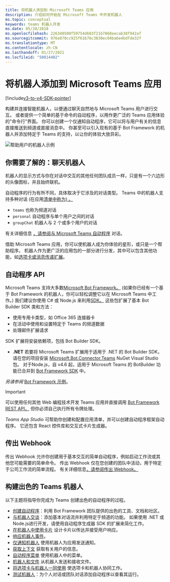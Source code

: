 ```yaml
---
title: 将机器人添加到 Microsoft Teams 应用
description: 介绍如何开始在 Microsoft Teams 中开发机器人
ms.topic: conceptual
keywords: teams 机器人开发
ms.date: 05/20/2018
ms.openlocfilehash: 226340500f59754d603f21b7868eecab38f942af
ms.sourcegitcommit: 976e870cc925f61b76c3830ec04ba6e4bdfde32f
ms.translationtype: MT
ms.contentlocale: zh-CN
ms.lasthandoff: 01/27/2021
ms.locfileid: "50014402"
---
```

# <a name="add-bots-to-microsoft-teams-apps"></a>将机器人添加到 Microsoft Teams 应用

[!include[v3-to-v4-SDK-pointer](~/includes/v3-to-v4-pointer-bots.md)]

构建并连接智能机器人，以便通过聊天自然地与 Microsoft Teams 用户进行交互。 或者提供一个简单的基于命令的自动程序，以用作更广泛的 Teams 应用体验的"命令行"界面。 你可以创建一个仅通知自动程序，它可以将与用户有关的信息直接推送到频道或直接消息中。 你甚至可以引入现有的基于 Bot Framework 的机器人并添加特定于 Teams 的支持，以让你的体验大放异彩。

![帮助用户的机器人示例](~/assets/images/bot_example.png)

## <a name="what-you-need-to-know-bots"></a>你需要了解的：聊天机器人

机器人的显示方式与你在对话中交互的其他任何团队成员一样，只是有一个六边形的头像图标，并且始终联机。

自动程序的行为有所不同，具体取决于它涉及的对话类型。 Teams 中的机器人支持多种对话 (在应用[清单中称为) 。](~/resources/schema/manifest-schema.md)

* `teams` 也称为频道对话
* `personal` 自动程序与单个用户之间的对话
* `groupChat` 机器人与 2 个或多个用户的对话

有关详细信息 [，请参阅与 Microsoft Teams 自动程序](~/resources/bot-v3/bot-conversations/bots-conversations.md) 对话。

借助 Microsoft Teams 应用，你可以使机器人成为你体验的星形，或只是一个帮助程序。 机器人作为更广泛的应用包的一部分进行分发，其中可以包含其他功能，如[选项卡或](~/tabs/what-are-tabs.md)[消息传递扩展](~/messaging-extensions/what-are-messaging-extensions.md)。

## <a name="bot-apis"></a>自动程序 API

Microsoft Teams 支持大多数[Microsoft Bot Framework。](https://dev.botframework.com/)  (如果你已经有一个基于 Bot Framework 的机器人，你可以轻松调整它以在 Microsoft Teams 中工作。) 我们建议你使用 C# 或 Node.js 来利用[SDK。](/microsoftteams/platform/#pivot=sdk-tools) 这些包扩展了基本 Bot Builder SDK 类和方法：

* 使用专用卡类型，如 Office 365 连接器卡
* 在活动中使用和设置特定于 Teams 的频道数据
* 处理邮件扩展请求

SDK 扩展将安装依赖项，包括 Bot Builder SDK。

* **.NET** 若要将 Microsoft Teams 扩展用于适用于 .NET 的 Bot Builder SDK，请在您的项目安装 [Microsoft.Bot.Connector.Teams](https://www.nuget.org/packages/Microsoft.Bot.Connector.Teams) NuGet Visual Studio包。 对于Node.js，自 v4.6 起，适用于 Microsoft Teams 的 BotBuilder 功能已合并到 [Bot Framework SDK](https://github.com/microsoft/botframework-sdk) 中。

*另请参阅* [Bot Framework 示例](https://github.com/Microsoft/BotBuilder-Samples/blob/master/README.md)。

> [!IMPORTANT]
> 可以使用任何其他 Web 编程技术开发 Teams 应用并直接调用 [Bot Framework REST API，](/bot-framework/rest-api/bot-framework-rest-overview) 但你必须自己执行所有令牌处理。

*Teams App Studio* 可帮助你创建和配置应用清单，并可以创建自动程序框架自动程序。 它还包含 React 控件库和交互式卡片生成器。

## <a name="outgoing-webhooks"></a>传出 Webhook

传出 Webhook 允许你创建用于基本交互的简单自动程序，例如启动工作流或其他您可能需要的简单命令。 传出 Webhook 仅在您创建的团队中活动，用于特定于公司工作流的简单流程。 有关详细信息[，请参阅传出 Webhook。](~/webhooks-and-connectors/how-to/add-outgoing-webhook.md)

## <a name="build-a-great-teams-bot"></a>构建出色的 Teams 机器人

以下主题将指导你完成为 Teams 创建出色的自动程序的过程。

* [创建自动程序](~/resources/bot-v3/bots-create.md)：利用 Bot Framework 团队提供的出色的工具、文档和社区。
* [与机器人交谈](~/resources/bot-v3/bot-conversations/bots-conversations.md)：添加基本对话流并利用特定于频道的功能。 如果使用 .NET 或 Node.js进行开发，请使用自动程序生成器 SDK 的扩展来简化工作。
* [在机器人中使用卡片](~/resources/bot-v3/bots-cards.md) 设计卡片以传达并接受用户响应。
* [响应机器人事件](~/resources/bot-v3/bots-notifications.md)。
* [仅通知机器人](~/resources/bot-v3/bots-notification-only.md) 使用机器人为应用发送通知。
* [获取上下文](~/resources/bot-v3/bots-context.md) 获取有关用户的信息。
* [自动程序菜单](~/resources/bot-v3/bots-menus.md) 使用机器人中的菜单。
* [机器人和文件](~/resources/bot-v3/bots-files.md) 从机器人发送和接收文件。
* [将选项卡与机器人一同使用](~/resources/bot-v3/bots-with-tabs.md) 使选项卡和机器人协同工作。
* [测试机器人](~/resources/bot-v3/bots-test.md)：为个人对话或团队对话添加自动程序以查看其运行。
